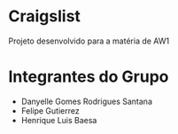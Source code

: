 # Craigslist

Projeto desenvolvido para a matéria de AW1


# Integrantes do Grupo
* Danyelle Gomes Rodrigues Santana
* Felipe Gutierrez
* Henrique Luis Baesa
